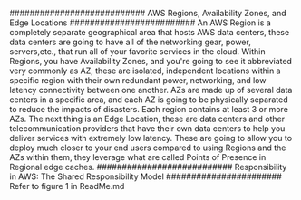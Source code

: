 ########################### AWS Regions, Availability Zones, and Edge Locations #########################
An AWS Region is a completely separate geographical area that hosts AWS data centers, these data centers are going to have all of the networking gear, power, servers,etc., that run all of your favorite services in the cloud.
Within Regions, you have Availability Zones, and you're going to see it abbreviated very commonly as AZ, these are isolated, independent locations within a specific region with their own redundant power, networking, and low latency connectivity between one another. AZs are made up of several data centers in a specific area, and each AZ is going to be physically separated to reduce the impacts of disasters. Each region contains at least 3 or more AZs.
The next thing is an Edge Location, these are data centers and other telecommunication providers that have their own data centers to help you deliver services with extremely low latency. These are going to allow you to deploy much closer to your end users compared to using Regions and the AZs within them, they leverage what are called Points of Presence in Regional edge caches.
########################### Responsibility in AWS: The Shared Responsibility Model #######################
Refer to figure 1 in ReadMe.md
